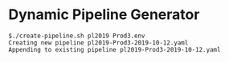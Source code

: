 # Dynamic Pipeline Generator
```
$./create-pipeline.sh pl2019 Prod3.env 
Creating new pipeline pl2019-Prod3-2019-10-12.yaml
Appending to existing pipeline pl2019-Prod3-2019-10-12.yaml
```
